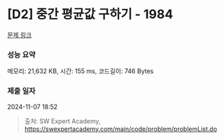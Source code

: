 # [D2] 중간 평균값 구하기 - 1984 

[문제 링크](https://swexpertacademy.com/main/code/problem/problemDetail.do?contestProbId=AV5Pw_-KAdcDFAUq) 

### 성능 요약

메모리: 21,632 KB, 시간: 155 ms, 코드길이: 746 Bytes

### 제출 일자

2024-11-07 18:52



> 출처: SW Expert Academy, https://swexpertacademy.com/main/code/problem/problemList.do